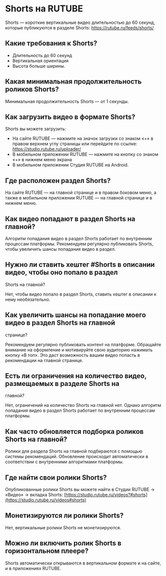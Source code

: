# Shorts на RUTUBE

Shorts — короткие вертикальные видео длительностью до 60 секунд, которые
публикуются в разделе Shorts: <https://rutube.ru/feeds/shorts/>

## Какие требования к Shorts?

  * Длительность до 60 секунд
  * Вертикальная ориентация
  * Высота больше ширины.

## Какая минимальная продолжительность роликов Shorts?

Минимальная продолжительность Shorts — от 1 секунды.

## Как загрузить видео в формате Shorts?

Shorts вы можете загрузить:

  * На сайте RUTUBE — нажмите на значок загрузки со знаком «+» в правом верхнем углу страницы или перейдите по ссылке: <https://studio.rutube.ru/uploader/>
  * В мобильном приложении RUTUBE — нажмите на кнопку со знаком «+» в нижнем меню экрана
  * В мобильном приложении Студия RUTUBE на Android.

## Где расположен раздел Shorts?

На сайте RUTUBE — на главной странице и в правом боковом меню, а также в
мобильном приложении RUTUBE — на главной странице и в нижнем меню.

## Как видео попадают в раздел Shorts на главной?

Алгоритм попадания видео в раздел Shorts работает по внутренним процессам
платформы. Рекомендуем регулярно публиковать Shorts, чтобы увеличить шансы
попадания видео в раздел.

## Нужно ли ставить хештег #Shorts в описании видео, чтобы оно попало в раздел
Shorts на главной?

Нет, чтобы видео попало в раздел Shorts, ставить хештег в описании к нему
необязательно.

## Как увеличить шансы на попадание моего видео в раздел Shorts на главной
странице?

Рекомендуем регулярно публиковать контент на платформе. Обращайте внимание на
оформление и мотивируйте свою аудиторию нажимать кнопку «В топ». Это даст
возможность вашим видео попасть в рекомендации на главной странице.

## Есть ли ограничения на количество видео, размещаемых в разделе Shorts на
главной?

Нет, ограничений на количество Shorts на главной нет. Однако алгоритм
попадания видео в раздел Shorts работает по внутренним процессам платформы.

## Как часто обновляется подборка роликов Shorts на главной?

Ролики для раздела Shorts на главной подбираются с помощью системы
рекомендаций. Обновление происходит автоматически в соответствии с внутренними
алгоритмами платформы.

## Где найти свои ролики Shorts?

Опубликованные ролики Shorts вы можете найти в Студии RUTUBE → «Видео» →
вкладка Shorts:
[https://studio.rutube.ru/videos?#shorts](https://studio.rutube.ru/videos#shorts)

## Монетизируются ли ролики Shorts?

Нет, вертикальные ролики Shorts не монетизируются.

## Можно ли включить ролик Shorts в горизонтальном плеере?

Shorts автоматически открываются в вертикальном формате и на сайте, и в
приложениях RUTUBE.